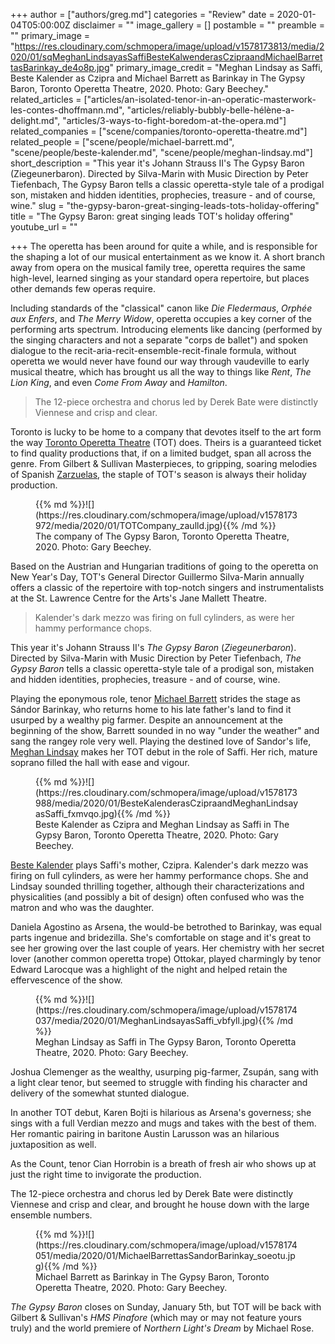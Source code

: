 +++
author = ["authors/greg.md"]
categories = "Review"
date = 2020-01-04T05:00:00Z
disclaimer = ""
image_gallery = []
postamble = ""
preamble = ""
primary_image = "https://res.cloudinary.com/schmopera/image/upload/v1578173813/media/2020/01/sqMeghanLindsayasSaffiBesteKalwenderasCzipraandMichaelBarrettasBarinkay_de4o8p.jpg"
primary_image_credit = "Meghan Lindsay as Saffi, Beste Kalender as Czipra and Michael Barrett as Barinkay in The Gypsy Baron, Toronto Operetta Theatre, 2020. Photo: Gary Beechey."
related_articles = ["articles/an-isolated-tenor-in-an-operatic-masterwork-les-contes-dhoffmann.md", "articles/reliably-bubbly-belle-hélène-a-delight.md", "articles/3-ways-to-fight-boredom-at-the-opera.md"]
related_companies = ["scene/companies/toronto-operetta-theatre.md"]
related_people = ["scene/people/michael-barrett.md", "scene/people/beste-kalender.md", "scene/people/meghan-lindsay.md"]
short_description = "This year it's Johann Strauss II's The Gypsy Baron (Ziegeunerbaron). Directed by Silva-Marin with Music Direction by Peter Tiefenbach, The Gypsy Baron tells a classic operetta-style tale of a prodigal son, mistaken and hidden identities, prophecies, treasure - and of course, wine."
slug = "the-gypsy-baron-great-singing-leads-tots-holiday-offering"
title = "The Gypsy Baron: great singing leads TOT's holiday offering"
youtube_url = ""

+++
The operetta has been around for quite a while, and is responsible for the shaping a lot of our musical entertainment as we know it. A short branch away from opera on the musical family tree, operetta requires the same high-level, learned singing as your standard opera repertoire, but places other demands few operas require.

Including standards of the "classical" canon like _Die Fledermaus_, _Orphée aux Enfers_, and _The Merry Widow_, operetta occupies a key corner of the performing arts spectrum. Introducing elements like dancing (performed by the singing characters and not a separate "corps de ballet") and spoken dialogue to the recit-aria-recit-ensemble-recit-finale formula, without operetta we would never have found our way through vaudeville to early musical theatre, which has brought us all the way to things like _Rent_, _The Lion King_, and even _Come From Away_ and _Hamilton_.

> The 12-piece orchestra and chorus led by Derek Bate were distinctly Viennese and crisp and clear.

Toronto is lucky to be home to a company that devotes itself to the art form the way [Toronto Operetta Theatre](/scene/companies/toronto-operetta-theatre/) (TOT) does. Theirs is a guaranteed ticket to find quality productions that, if on a limited budget, span all across the genre. From Gilbert & Sullivan Masterpieces, to gripping, soaring melodies of Spanish [Zarzuelas](/what-the-eff-is-a-zarzuela-anyway/), the staple of TOT's season is always their holiday production.

<figure data-type="image">{{% md %}}![](https://res.cloudinary.com/schmopera/image/upload/v1578173972/media/2020/01/TOTCompany_zaulld.jpg){{% /md %}}

<figcaption>The company of The Gypsy Baron, Toronto Operetta Theatre, 2020. Photo: Gary Beechey.</figcaption>

</figure>

Based on the Austrian and Hungarian traditions of going to the operetta on New Year's Day, TOT's General Director Guillermo Silva-Marin annually offers a classic of the repertoire with top-notch singers and instrumentalists at the St. Lawrence Centre for the Arts's Jane Mallett Theatre.

> Kalender's dark mezzo was firing on full cylinders, as were her hammy performance chops.

This year it's Johann Strauss II's _The Gypsy Baron_ (_Ziegeunerbaron_). Directed by Silva-Marin with Music Direction by Peter Tiefenbach, _The Gypsy Baron_ tells a classic operetta-style tale of a prodigal son, mistaken and hidden identities, prophecies, treasure - and of course, wine.

Playing the eponymous role, tenor [Michael Barrett](/scene/people/michael-barrett/) strides the stage as Sándor Barinkay, who returns home to his late father's land to find it usurped by a wealthy pig farmer. Despite an announcement at the beginning of the show, Barrett sounded in no way "under the weather" and sang the rangey role very well. Playing the destined love of Sandor's life, [Meghan Lindsay](/scene/people/meghan-lindsay/) makes her TOT debut in the role of Saffi. Her rich, mature soprano filled the hall with ease and vigour.

<figure data-type="image">{{% md %}}![](https://res.cloudinary.com/schmopera/image/upload/v1578173988/media/2020/01/BesteKalenderasCzipraandMeghanLindsayasSaffi_fxmvqo.jpg){{% /md %}}

<figcaption>Beste Kalender as Czipra and Meghan Lindsay as Saffi in The Gypsy Baron, Toronto Operetta Theatre, 2020. Photo: Gary Beechey.</figcaption>

</figure>

[Beste Kalender](/scene/people/beste-kalender/) plays Saffi's mother, Czipra. Kalender's dark mezzo was firing on full cylinders, as were her hammy performance chops. She and Lindsay sounded thrilling together, although their characterizations and physicalities (and possibly a bit of design) often confused who was the matron and who was the daughter.

Daniela Agostino as Arsena, the would-be betrothed to Barinkay, was equal parts ingenue and bridezilla. She's comfortable on stage and it's great to see her growing over the last couple of years. Her chemistry with her secret lover (another common operetta trope) Ottokar, played charmingly by tenor Edward Larocque was a highlight of the night and helped retain the effervescence of the show.

<figure data-type="image">{{% md %}}![](https://res.cloudinary.com/schmopera/image/upload/v1578174037/media/2020/01/MeghanLindsayasSaffi_vbfyll.jpg){{% /md %}}

<figcaption>Meghan Lindsay as Saffi in The Gypsy Baron, Toronto Operetta Theatre, 2020. Photo: Gary Beechey.</figcaption>

</figure>

Joshua Clemenger as the wealthy, usurping pig-farmer, Zsupán, sang with a light clear tenor, but seemed to struggle with finding his character and delivery of the somewhat stunted dialogue.

In another TOT debut, Karen Bojti is hilarious as Arsena's governess; she sings with a full Verdian mezzo and mugs and takes with the best of them. Her romantic pairing in baritone Austin Larusson was an hilarious juxtaposition as well.

As the Count, tenor Cian Horrobin is a breath of fresh air who shows up at just the right time to invigorate the production.

The 12-piece orchestra and chorus led by Derek Bate were distinctly Viennese and crisp and clear, and brought he house down with the large ensemble numbers.

<figure data-type="image">{{% md %}}![](https://res.cloudinary.com/schmopera/image/upload/v1578174051/media/2020/01/MichaelBarrettasSandorBarinkay_soeotu.jpg){{% /md %}}

<figcaption>Michael Barrett as Barinkay in The Gypsy Baron, Toronto Operetta Theatre, 2020. Photo: Gary Beechey.</figcaption>

</figure>

_The Gypsy Baron_ closes on Sunday, January 5th, but TOT will be back with Gilbert & Sullivan's _HMS Pinafore_ (which may or may not feature yours truly) and the world premiere of _Northern Light's Dream_ by Michael Rose.